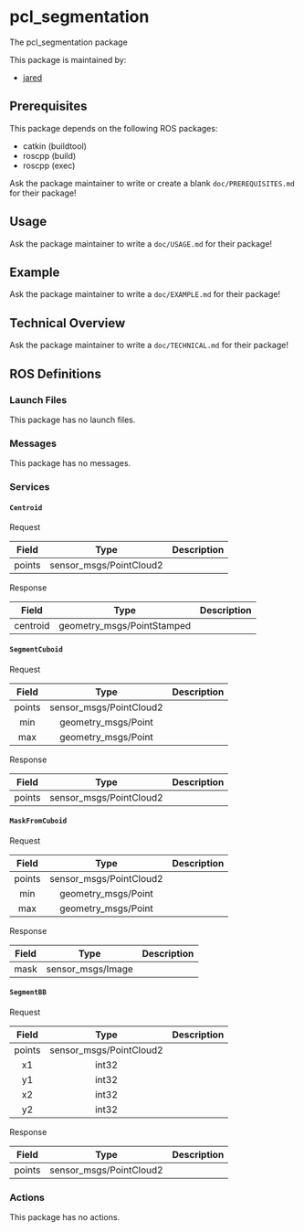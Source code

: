 # pcl_segmentation

The pcl_segmentation package

This package is maintained by:
- [jared](mailto:jared@todo.todo)

## Prerequisites

This package depends on the following ROS packages:
- catkin (buildtool)
- roscpp (build)
- roscpp (exec)

Ask the package maintainer to write or create a blank `doc/PREREQUISITES.md` for their package!

## Usage

Ask the package maintainer to write a `doc/USAGE.md` for their package!

## Example

Ask the package maintainer to write a `doc/EXAMPLE.md` for their package!

## Technical Overview

Ask the package maintainer to write a `doc/TECHNICAL.md` for their package!

## ROS Definitions

### Launch Files

This package has no launch files.

### Messages

This package has no messages.

### Services

#### `Centroid`

Request

| Field | Type | Description |
|:-:|:-:|---|
| points | sensor_msgs/PointCloud2 |  |

Response

| Field | Type | Description |
|:-:|:-:|---|
| centroid | geometry_msgs/PointStamped |  |

#### `SegmentCuboid`

Request

| Field | Type | Description |
|:-:|:-:|---|
| points | sensor_msgs/PointCloud2 |  |
| min | geometry_msgs/Point |  |
| max | geometry_msgs/Point |  |

Response

| Field | Type | Description |
|:-:|:-:|---|
| points | sensor_msgs/PointCloud2 |  |

#### `MaskFromCuboid`

Request

| Field | Type | Description |
|:-:|:-:|---|
| points | sensor_msgs/PointCloud2 |  |
| min | geometry_msgs/Point |  |
| max | geometry_msgs/Point |  |

Response

| Field | Type | Description |
|:-:|:-:|---|
| mask | sensor_msgs/Image |  |

#### `SegmentBB`

Request

| Field | Type | Description |
|:-:|:-:|---|
| points | sensor_msgs/PointCloud2 |  |
| x1 | int32 |  |
| y1 | int32 |  |
| x2 | int32 |  |
| y2 | int32 |  |

Response

| Field | Type | Description |
|:-:|:-:|---|
| points | sensor_msgs/PointCloud2 |  |


### Actions

This package has no actions.
